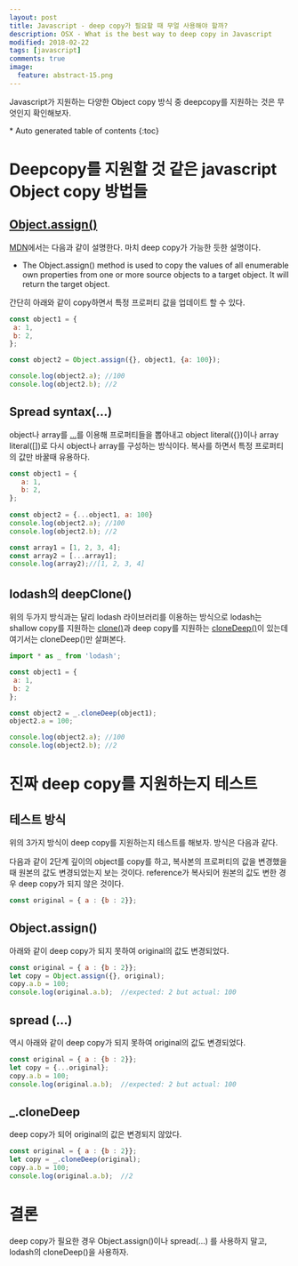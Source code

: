 ```yaml
---
layout: post
title: Javascript - deep copy가 필요할 때 무얼 사용해야 할까?
description: OSX - What is the best way to deep copy in Javascript
modified: 2018-02-22
tags: [javascript]
comments: true
image:
  feature: abstract-15.png
---
```


Javascript가 지원하는 다양한 Object copy 방식 중 deepcopy를 지원하는 것은 무엇인지 확인해보자. 

<section id="table-of-contents" class="toc">
<div id="drawer" markdown="1">
*  Auto generated table of contents
{:toc}
</div>
</section><!-- /#table-of-contents -->

# Deepcopy를 지원할 것 같은 javascript Object copy 방법들

## [Object.assign()](https://developer.mozilla.org/en-US/docs/Web/JavaScript/Reference/Global_Objects/Object/assign)

[MDN]((https://developer.mozilla.org/en-US/docs/Web/JavaScript/Reference/Global_Objects/Object/assign))에서는 다음과 같이 설명한다. 마치 deep copy가 가능한 듯한 설명이다. 

- The Object.assign() method is used to copy the values of all enumerable own properties from one or more source objects to a target object. It will return the target object.

간단히 아래와 같이 copy하면서 특정 프로퍼티 값을 업데이트 할 수 있다.  
 
 ```javascript
 const object1 = {
  a: 1,
  b: 2,
};

const object2 = Object.assign({}, object1, {a: 100});

console.log(object2.a); //100
console.log(object2.b); //2
 ```

## Spread syntax(...)

object나 array를 [...](https://developer.mozilla.org/en-US/docs/Web/JavaScript/Reference/Operators/Spread_syntax)를 이용해 프로퍼티들을 뽑아내고 object literal({})이나 array literal([])로 다시 object나 array를 구성하는 방식이다. 복사를 하면서 특정 프로퍼티의 값만 바꿀때 유용하다. 

 ```javascript
const object1 = {
    a: 1,
    b: 2,
};
  
const object2 = {...object1, a: 100}
console.log(object2.a); //100
console.log(object2.b); //2

const array1 = [1, 2, 3, 4];
const array2 = [...array1];
console.log(array2);//[1, 2, 3, 4]
 ```

## lodash의 deepClone()

위의 두가지 방식과는 달리 lodash 라이브러리를 이용하는 방식으로 lodash는 shallow copy를 지원하는 [clone()](https://lodash.com/docs/4.17.5#clone)과 deep copy를 지원하는 [cloneDeep()](https://lodash.com/docs/4.17.5#cloneDeep)이 있는데 여기서는 cloneDeep()만 살펴본다. 

 ```javascript
import * as _ from 'lodash';
 
const object1 = {
  a: 1,
  b: 2
};

const object2 = _.cloneDeep(object1);
object2.a = 100;

console.log(object2.a); //100
console.log(object2.b); //2
 ```

# 진짜 deep copy를 지원하는지 테스트

## 테스트 방식

위의 3가지 방식이 deep copy를 지원하는지 테스트를 해보자. 방식은 다음과 같다. 

다음과 같이 2단계 깊이의 object를 copy를 하고, 복사본의 프로퍼티의 값을 변경했을 때 원본의 값도 변경되었는지 보는 것이다. reference가 복사되어 원본의 값도 변한 경우 deep copy가 되지 않은 것이다.

 ```javascript
const original = { a : {b : 2}};
 ```
 
## Object.assign()

아래와 같이 deep copy가 되지 못하여 original의 값도 변경되었다. 

 ```javascript 
const original = { a : {b : 2}};
let copy = Object.assign({}, original);
copy.a.b = 100; 
console.log(original.a.b);  //expected: 2 but actual: 100
 ```

## spread (...)

역시 아래와 같이 deep copy가 되지 못하여 original의 값도 변경되었다. 

 ```javascript 
const original = { a : {b : 2}};
let copy = {...original};
copy.a.b = 100; 
console.log(original.a.b);  //expected: 2 but actual: 100
 ```

## _.cloneDeep

deep copy가 되어 original의 값은 변경되지 않았다. 

 ```javascript 
const original = { a : {b : 2}};
let copy = _.cloneDeep(original);
copy.a.b = 100; 
console.log(original.a.b);  //2
 ```

# 결론

deep copy가 필요한 경우 Object.assign()이나 spread(...) 를 사용하지 말고, lodash의 cloneDeep()을 사용하자.
